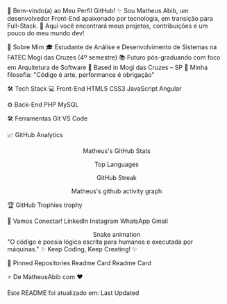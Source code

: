 👋 Bem-vindo(a) ao Meu Perfil GitHub! ✨
Sou Matheus Abib, um desenvolvedor Front-End apaixonado por tecnologia, em transição para Full-Stack. 🚀
Aqui você encontrará meus projetos, contribuições e um pouco do meu mundo dev!

🌟 Sobre Mim
🎓 Estudante de Análise e Desenvolvimento de Sistemas na FATEC Mogi das Cruzes (4º semestre)
📚 Futuro pós-graduando com foco em Arquitetura de Software
📍 Based in Mogi das Cruzes – SP
🧠 Minha filosofia: "Código é arte, performance é obrigação"

🛠️ Tech Stack
💻 Front-End
HTML5
CSS3
JavaScript
Angular

⚙️ Back-End
PHP
MySQL

🛠️ Ferramentas
Git
VS Code

📈 GitHub Analytics
<div align="center">
Matheus's GitHub Stats

Top Languages

GitHub Streak

Matheus's github activity graph

</div>
🏆 GitHub Trophies
trophy

🤝 Vamos Conectar!
LinkedIn
Instagram
WhatsApp
Gmail

<div align="center">
Snake animation

</div>
"O código é poesia lógica escrita para humanos e executada por máquinas."
✨ Keep Coding, Keep Creating! ✨

📌 Pinned Repositories
Readme Card
Readme Card

⭐️ De MatheusAbib com ❤️

Este README foi atualizado em: Last Updated
